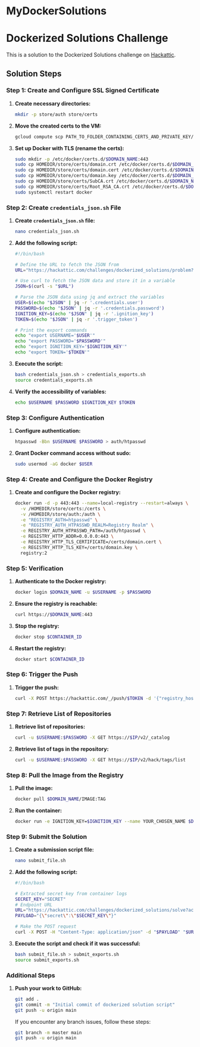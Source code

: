 # MyDockerSolutions
# Dockerized Solutions Challenge

This is a solution to the Dockerized Solutions challenge on [Hackattic](https://hackattic.com/challenges/dockerized_solutions).

## Solution Steps

### Step 1: Create and Configure SSL Signed Certificate

1. **Create necessary directories:**
    ```bash
    mkdir -p store/auth store/certs
    ```

2. **Move the created certs to the VM:**
    ```bash
    gcloud compute scp PATH_TO_FOLDER_CONTAINING_CERTS_AND_PRIVATE_KEY/* VM_NAME:HOMEDIR/store/certs/ --zone=$ZONE
    ```

3. **Set up Docker with TLS (rename the certs):**
    ```bash
    sudo mkdir -p /etc/docker/certs.d/$DOMAIN_NAME:443
    sudo cp HOMEDIR/store/certs/domain.crt /etc/docker/certs.d/$DOMAIN_NAME:443/
    sudo cp HOMEDIR/store/certs/domain.cert /etc/docker/certs.d/$DOMAIN_NAME:443/
    sudo cp HOMEDIR/store/certs/domain.key /etc/docker/certs.d/$DOMAIN_NAME:443/
    sudo cp HOMEDIR/store/certs/SubCA.crt /etc/docker/certs.d/$DOMAIN_NAME:443/
    sudo cp HOMEDIR/store/certs/Root_RSA_CA.crt /etc/docker/certs.d/$DOMAIN_NAME:443/
    sudo systemctl restart docker
    ```

### Step 2: Create `credentials_json.sh` File

1. **Create `credentials_json.sh` file:**
    ```bash
    nano credentials_json.sh
    ```

2. **Add the following script:**
    ```bash
    #!/bin/bash

    # Define the URL to fetch the JSON from
    URL="https://hackattic.com/challenges/dockerized_solutions/problem?access_token=$ACCESS_TOKEN"

    # Use curl to fetch the JSON data and store it in a variable
    JSON=$(curl -s "$URL")

    # Parse the JSON data using jq and extract the variables
    USER=$(echo "$JSON" | jq -r '.credentials.user')
    PASSWORD=$(echo "$JSON" | jq -r '.credentials.password')
    IGNITION_KEY=$(echo "$JSON" | jq -r '.ignition_key')
    TOKEN=$(echo "$JSON" | jq -r '.trigger_token')

    # Print the export commands
    echo "export USERNAME='$USER'"
    echo "export PASSWORD='$PASSWORD'"
    echo "export IGNITION_KEY='$IGNITION_KEY'"
    echo "export TOKEN='$TOKEN'"
    ```

3. **Execute the script:**
    ```bash
    bash credentials_json.sh > credentials_exports.sh
    source credentials_exports.sh
    ```

4. **Verify the accessibility of variables:**
    ```bash
    echo $USERNAME $PASSWORD $IGNITION_KEY $TOKEN
    ```

### Step 3: Configure Authentication

1. **Configure authentication:**
    ```bash
    htpasswd -Bbn $USERNAME $PASSWORD > auth/htpasswd
    ```

2. **Grant Docker command access without sudo:**
    ```bash
    sudo usermod -aG docker $USER
    ```

### Step 4: Create and Configure the Docker Registry

1. **Create and configure the Docker registry:**
    ```bash
    docker run -d -p 443:443 --name=local-registry --restart=always \
      -v /HOMEDIR/store/certs:/certs \
      -v /HOMEDIR/store/auth:/auth \
      -e "REGISTRY_AUTH=htpasswd" \
      -e "REGISTRY_AUTH_HTPASSWD_REALM=Registry Realm" \
      -e REGISTRY_AUTH_HTPASSWD_PATH=/auth/htpasswd \
      -e REGISTRY_HTTP_ADDR=0.0.0.0:443 \
      -e REGISTRY_HTTP_TLS_CERTIFICATE=/certs/domain.cert \
      -e REGISTRY_HTTP_TLS_KEY=/certs/domain.key \
      registry:2
    ```

### Step 5: Verification

1. **Authenticate to the Docker registry:**
    ```bash
    docker login $DOMAIN_NAME -u $USERNAME -p $PASSWORD
    ```

2. **Ensure the registry is reachable:**
    ```bash
    curl https://$DOMAIN_NAME:443
    ```

3. **Stop the registry:**
    ```bash
    docker stop $CONTAINER_ID
    ```

4. **Restart the registry:**
    ```bash
    docker start $CONTAINER_ID
    ```

### Step 6: Trigger the Push

1. **Trigger the push:**
    ```bash
    curl -X POST https://hackattic.com/_/push/$TOKEN -d '{"registry_host": "$DOMAIN_NAME"}'
    ```

### Step 7: Retrieve List of Repositories

1. **Retrieve list of repositories:**
    ```bash
    curl -u $USERNAME:$PASSWORD -X GET https://$IP/v2/_catalog
    ```

2. **Retrieve list of tags in the repository:**
    ```bash
    curl -u $USERNAME:$PASSWORD -X GET https://$IP/v2/hack/tags/list
    ```

### Step 8: Pull the Image from the Registry

1. **Pull the image:**
    ```bash
    docker pull $DOMAIN_NAME/IMAGE:TAG
    ```

2. **Run the container:**
    ```bash
    docker run -e IGNITION_KEY=$IGNITION_KEY --name YOUR_CHOSEN_NAME $DOMAIN_NAME/IMAGE:TAG
    ```

### Step 9: Submit the Solution

1. **Create a submission script file:**
    ```bash
    nano submit_file.sh
    ```

2. **Add the following script:**
    ```bash
    #!/bin/bash

    # Extracted secret key from container logs
    SECRET_KEY="SECRET"
    # Endpoint URL
    URL="https://hackattic.com/challenges/dockerized_solutions/solve?access_token=$ACCESS_TOKEN"
    PAYLOAD="{\"secret\":\"$SECRET_KEY\"}"

    # Make the POST request
    curl -X POST -H "Content-Type: application/json" -d "$PAYLOAD" "$URL"
    ```

3. **Execute the script and check if it was successful:**
    ```bash
    bash submit_file.sh > submit_exports.sh
    source submit_exports.sh
    ```

### Additional Steps

1. **Push your work to GitHub:**
    ```bash
    git add .
    git commit -m "Initial commit of dockerized solution script"
    git push -u origin main
    ```
    
    If you encounter any branch issues, follow these steps:
    ```bash
    git branch -m master main
    git push -u origin main
    ```
